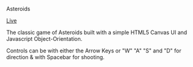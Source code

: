 Asteroids

[Live](http://aaron-coding.github.io/Asteroids/)

The classic game of Asteroids built with a simple HTML5 Canvas UI and Javascript Object-Orientation.

Controls can be with either the Arrow Keys or "W" "A" "S" and "D" for direction & with Spacebar for shooting.
